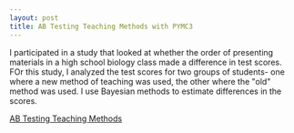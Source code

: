 ```yaml
---
layout: post
title: AB Testing Teaching Methods with PYMC3
---
```

I participated in a study that looked at whether the order of presenting materials in a high school biology class made a difference in test scores. FOr this study, I analyzed the test scores for two groups of students- one where a new method of teaching was used, the other where the "old" method was used. I use Bayesian methods to estimate differences in the scores.

[AB Testing Teaching Methods]( https://github.com/JoomiK/AB-testing-teaching-methods/blob/master/AB%20Testing%20teaching%20methods.ipynb)

